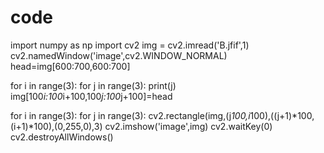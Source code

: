 # code
  import numpy as np
  import cv2
  img = cv2.imread('B.jfif',1)
  cv2.namedWindow('image',cv2.WINDOW_NORMAL)   
  head=img[600:700,600:700]

  for i in range(3):
      for j in range(3):
          print(j)
          img[100*i:100*i+100,100*j:100*j+100]=head
        
  for i in range(3):
      for j in range(3):
          cv2.rectangle(img,(j*100,i*100),((j+1)*100,(i+1)*100),(0,255,0),3)
  cv2.imshow('image',img)
  cv2.waitKey(0)
  cv2.destroyAllWindows()

